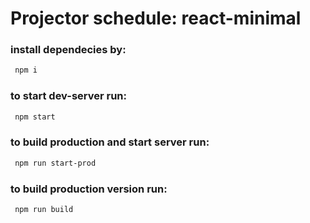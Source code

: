 # Projector schedule: react-minimal

### install dependecies by: 
```bash
 npm i
```

### to start dev-server run:
```bash
 npm start
```

### to build production and start server run:
```bash
 npm run start-prod
```

### to build production version run:
```bash
 npm run build
```
